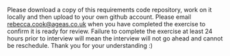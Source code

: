 Please download a copy of this requirements code repository, work on it locally and then upload to your own github account.
Please email rebecca.cook@ageas.co.uk when you have completed the exercise to confirm it is ready for review.
Failure to complete the exercise at least 24 hours prior to interview will mean the interview will not go ahead and cannot be reschedule.
Thank you for your understanding :)
